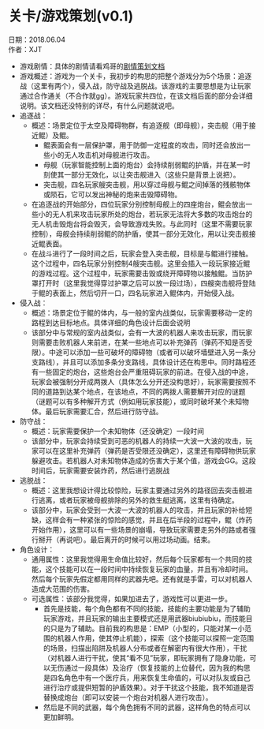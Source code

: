# 关卡/游戏策划(v0.1)

日期：2018.06.04  
作者：XJT

- 游戏剧情：具体的剧情请看鸡哥的[剧情策划文档](.\\2018.06.02-剧情策划(rough).md)
- 游戏概述：游戏为一个关卡，我初步的构思的把整个游戏分为5个场景：追逐战（这里有两个），侵入战，防守战及逃脱战。该游戏的主要思想是为让玩家通过合作通关（不合作就gg）。游戏玩家共四位，在该文档后面的部分会详细说明。该文档还没特别的详尽，有什么问题就说吧。
- 追逐战：
    - 概述：场景定位于太空及障碍物群，有追逐舰（即母舰），突击舰（用于接近鲲）及鲲。
        - 鲲表面会有一层保护罩，用于防御一定程度的攻击，同时还会放出一些小的无人攻击机对母舰进行攻击。
        - 母舰（玩家智能控制上面的炮台）会持续削弱鲲的护盾，并在某一时刻使其一部分无效化，以让突击舰进入（这些只是背景上说把）。
        - 突击舰，四名玩家艘突击舰，用以穿过母舰与鲲之间掉落的残骸物体或陨石，它可以发出神秘的炮来击毁障碍物。
    - 在追逐战的开始部分，四位玩家分别控制母舰上的四座炮台，鲲会放出一些小的无人机来攻击玩家所处的炮台，若玩家无法将大多数的攻击炮台的无人机击毁炮台将会毁灭，会导致游戏失败。与此同时（这里不需要玩家控制），母舰会持续削弱鲲的防护盾，使其一部分无效化，用以让突击舰接近鲲表面。
    - 在战斗进行了一段时间之后，玩家会登入突击舰，目标是与鲲进行接触。这个过程中，四名玩家分别控制4艘突击舰。这里会插入一段玩家接近鲲的游戏过程。这个过程中，玩家需要击毁或绕开障碍物以接触鲲。当防护罩打开时（这里我觉得穿过护罩之后可以放一段过场），四艘突击舰将登陆于鲲的表面上，然后切开一口，四名玩家进入鲲体内，开始侵入战。
- 侵入战：
    - 概述：场景定位于鲲的体内，与一般的室内战类似，玩家需要移动一定的路程到达目标地点。具体详细的角色设计后面会说明
    - 该部分中与常规的室内战类似，会有一大波的机器人来攻击玩家，而玩家则需要击败机器人来前进，在某一些地点可以补充弹药（弹药不知是否受限）。中途可以添加一些可破坏的障碍物（或者可以破坏墙壁进入另一条分支路线），并且可以添加多条分支路线，具体设计还在构思中。同时路程还有一些固定的炮台，这些炮台会严重阻碍玩家的前进。在侵入战的中途，玩家会被强制分开成两拨人（具体怎么分开还没构思好），玩家需要按照不同的道路到达某个地点，在该地点，不同的两拨人需要解开对应的谜题（谜题可以有多种解开方式（例如用玩家技能），或同时破坏某个未知物体。最后玩家需要汇合，然后进行防守战。
- 防守战：
    - 概述：玩家需要保护一个未知物体（还没确定）一段时间
    - 该部分中，玩家会持续受到可恶的机器人的持续一大波一大波的攻击，玩家可以在这里补充弹药（弹药是否受限还没确定），这里还有障碍物供玩家躲避攻击。若机器人对未知物体造成的伤害大于某个值，游戏会GG。这段时间后，玩家需要安装炸药，然后进行逃脱战
- 逃脱战：
    - 概述：这里我想设计得比较惊险，玩家主要通过另外的路径回去突击舰进行逃离，或者玩家被母舰排除的另外的救生艇逃离，这里有待确定。
    - 该部分中，玩家会受到一大波一大波的机器人的攻击，并且玩家的补给短缺，这样会有一种紧张的惊险的感觉，并且在后半段的过程中，鲲（炸药开始作用），这里可以有一些场景的崩塌，导致玩家需要走另外的路或者强行掰开（再说吧）。最后离开的时候可以用过场动画。结束。
- 角色设计：
    - 通用属性：这里我觉得用生命值比较好，然后每个玩家都有一个共同的技能，这个技能可以在一段时间中持续恢复玩家的血量，并且有冷却时间。然后每个玩家先假定都用同样的武器先吧。还有就是手雷，可以对机器人造成大范围的伤害。
    - 可选属性：该部分我觉得，如果加进去了，游戏性可以更进一步。
        - 首先是技能，每个角色都有不同的技能，技能的主要功能是为了辅助玩家游戏，并且玩家的输出主要模式还是用武器biubiubiu，而技能目的只是为了辅助。目前我的构思是：EMP（小型的，只能对某一小范围的机器人作用，使其停止机能），探索（这个技能可以探照一定范围的场景，扫描出陷阱及机器人分布或者在解密内有很大作用），干扰（对机器人进行干扰，使其“看不见”玩家，即玩家拥有了隐身功能，可以无伤通过一段具体）及治疗（恢复技能的上位替代，因为我的构思是四名角色中有一个医疗兵，用来恢复生命值的，可以对队友或自己进行治疗或提供短暂的护盾效果）。对于干扰这个技能，我不知道是否替换成炮台（即可以安装一个炮台对机器人进行攻击）。
        - 然后是不同的武器，每个角色拥有不同的武器，这样角色的特点可以更加鲜明。
